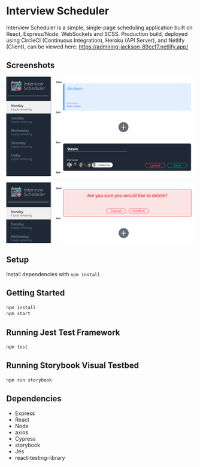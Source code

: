 # Interview Scheduler

Interview Scheduler is a simple, single-page scheduling application built on React, Express/Node, WebSockets and SCSS.
Production build, deployed using CircleCI (Continuous Integration), Heroku (API Server), and Netlify (Client), can be viewed here: https://admiring-jackson-89ccf7.netlify.app/

## Screenshots


!["New interview"](https://github.com/amarkham1/scheduler/blob/master/docs/New-Interview.png?raw=true)



!["Confirm delete"](https://github.com/amarkham1/scheduler/blob/master/docs/Confirm-Delete.png?raw=true)

## Setup

Install dependencies with `npm install`.

## Getting Started

```sh
npm install
npm start
```

## Running Jest Test Framework

```sh
npm test
```

## Running Storybook Visual Testbed

```sh
npm run storybook
```

## Dependencies ##

- Express
- React
- Node
- axios
- Cypress
- storybook
- Jes
- react-testing-library